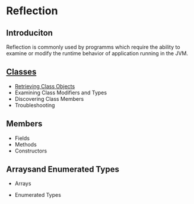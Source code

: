 # Reflection

## Introduciton

Reflection is commonly used by programms which require the ability to examine or modify the runtime behavior of application running in the JVM.

## [Classes](classes)

* [Retrieving Class Objects](classes/RetrievingClass.java)
* Examining Class Modifiers and Types
* Discovering Class Members
* Troubleshooting

## Members

* Fields
* Methods
* Constructors

## Arraysand Enumerated Types

* Arrays

* Enumerated Types


